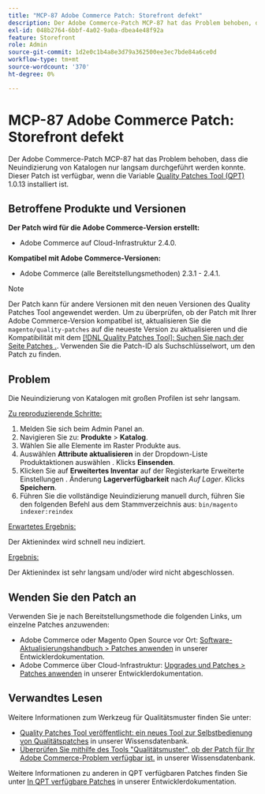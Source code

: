 ```yaml
---
title: "MCP-87 Adobe Commerce Patch: Storefront defekt"
description: Der Adobe Commerce-Patch MCP-87 hat das Problem behoben, dass die Neuindizierung von Katalogen nur langsam durchgeführt werden konnte. Dieser Patch ist verfügbar, wenn das [Quality Patches Tool (QPT)](/help/announcements/adobe-commerce-announcements/magento-quality-patches-released-new-tool-to-self-serve-quality-patches.md) 1.0.13 installiert ist.
exl-id: 048b2764-6bbf-4a02-9a0a-dbea4e48f92a
feature: Storefront
role: Admin
source-git-commit: 1d2e0c1b4a8e3d79a362500ee3ec7bde84a6ce0d
workflow-type: tm+mt
source-wordcount: '370'
ht-degree: 0%

---
```


# MCP-87 Adobe Commerce Patch: Storefront defekt

Der Adobe Commerce-Patch MCP-87 hat das Problem behoben, dass die Neuindizierung von Katalogen nur langsam durchgeführt werden konnte. Dieser Patch ist verfügbar, wenn die Variable [Quality Patches Tool (QPT)](/help/announcements/adobe-commerce-announcements/magento-quality-patches-released-new-tool-to-self-serve-quality-patches.md) 1.0.13 installiert ist.

## Betroffene Produkte und Versionen

**Der Patch wird für die Adobe Commerce-Version erstellt:**

* Adobe Commerce auf Cloud-Infrastruktur 2.4.0.

**Kompatibel mit Adobe Commerce-Versionen:**

* Adobe Commerce (alle Bereitstellungsmethoden) 2.3.1 - 2.4.1.

>[!NOTE]
>
>Der Patch kann für andere Versionen mit den neuen Versionen des Quality Patches Tool angewendet werden. Um zu überprüfen, ob der Patch mit Ihrer Adobe Commerce-Version kompatibel ist, aktualisieren Sie die `magento/quality-patches` auf die neueste Version zu aktualisieren und die Kompatibilität mit dem [[!DNL Quality Patches Tool]: Suchen Sie nach der Seite Patches .](https://devdocs.magento.com/quality-patches/tool.html#patch-grid). Verwenden Sie die Patch-ID als Suchschlüsselwort, um den Patch zu finden.

## Problem

Die Neuindizierung von Katalogen mit großen Profilen ist sehr langsam.

<u>Zu reproduzierende Schritte:</u>

1. Melden Sie sich beim Admin Panel an.
1. Navigieren Sie zu: **Produkte** > **Katalog**.
1. Wählen Sie alle Elemente im Raster Produkte aus.
1. Auswählen **Attribute aktualisieren** in der Dropdown-Liste Produktaktionen auswählen . Klicks **Einsenden**.
1. Klicken Sie auf **Erweitertes Inventar** auf der Registerkarte Erweiterte Einstellungen . Änderung **Lagerverfügbarkeit** nach *Auf Lager*. Klicks **Speichern**.
1. Führen Sie die vollständige Neuindizierung manuell durch, führen Sie den folgenden Befehl aus dem Stammverzeichnis aus: `bin/magento indexer:reindex`

<u>Erwartetes Ergebnis:</u>

Der Aktienindex wird schnell neu indiziert.

<u>Ergebnis:</u>

Der Aktienindex ist sehr langsam und/oder wird nicht abgeschlossen.

## Wenden Sie den Patch an

Verwenden Sie je nach Bereitstellungsmethode die folgenden Links, um einzelne Patches anzuwenden:

* Adobe Commerce oder Magento Open Source vor Ort: [Software-Aktualisierungshandbuch > Patches anwenden](https://devdocs.magento.com/guides/v2.4/comp-mgr/patching/mqp.html) in unserer Entwicklerdokumentation.
* Adobe Commerce über Cloud-Infrastruktur: [Upgrades und Patches > Patches anwenden](https://devdocs.magento.com/cloud/project/project-patch.html) in unserer Entwicklerdokumentation.

## Verwandtes Lesen

Weitere Informationen zum Werkzeug für Qualitätsmuster finden Sie unter:

* [Quality Patches Tool veröffentlicht: ein neues Tool zur Selbstbedienung von Qualitätspatches](/help/announcements/adobe-commerce-announcements/magento-quality-patches-released-new-tool-to-self-serve-quality-patches.md) in unserer Wissensdatenbank.
* [Überprüfen Sie mithilfe des Tools &quot;Qualitätsmuster&quot;, ob der Patch für Ihr Adobe Commerce-Problem verfügbar ist.](/help/support-tools/patches-available-in-qpt-tool/check-patch-for-magento-issue-with-magento-quality-patches.md) in unserer Wissensdatenbank.

Weitere Informationen zu anderen in QPT verfügbaren Patches finden Sie unter [In QPT verfügbare Patches](https://devdocs.magento.com/quality-patches/tool.html#patch-grid) in unserer Entwicklerdokumentation.
